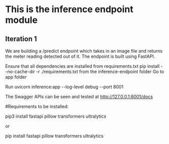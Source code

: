 # This is the inference endpoint module

## Iteration 1
We are building a /predict endpoint which takes in an image file
and returns the meter reading detected out of it.
The endpoint is built using FastAPI.

Ensure that all dependencies are installed from requirements.txt
pip install --no-cache-dir -r ./requirements.txt from the inference-endpoint folder
Go to app folder

Run uvicorn inference:app --log-level debug --port 8001

The Swagger APIs can be seen and tested at  http://127.0.0.1:8001/docs


#Requirements to be installed:

pip3 install fastapi pillow transformers ultralytics

or 

pip install fastapi pillow transformers ultralytics
